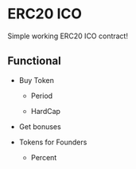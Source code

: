 # ERC20 ICO
Simple working ERC20 ICO contract!

## Functional

* Buy Token

	* Period

	* HardCap

* Get bonuses

* Tokens for Founders

	* Percent